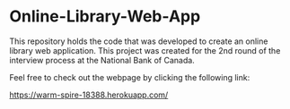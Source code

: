 # Online-Library-Web-App
This repository holds the code that was developed to create an online library web application. 
This project was created for the 2nd round of the interview process at the National Bank of Canada.

Feel free to check out the webpage by clicking the following link:

https://warm-spire-18388.herokuapp.com/
